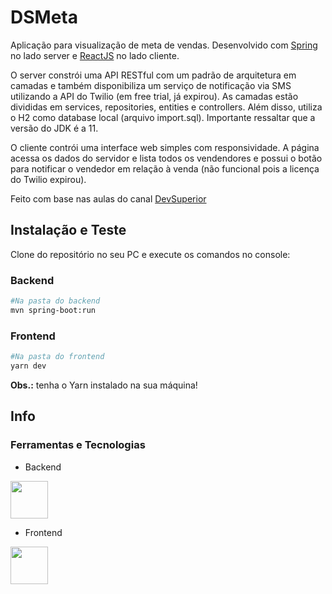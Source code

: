 # DSMeta

Aplicação para visualização de meta de vendas. Desenvolvido com <a href="https://spring.io/guides">Spring</a> no lado server e <a href="https://pt-br.reactjs.org/docs/getting-started.html">ReactJS</a> no lado cliente.

O server constrói uma API RESTful com um padrão de arquitetura em camadas e também disponibiliza um serviço de notificação via SMS utilizando a API do Twilio (em free trial, já expirou). As camadas estão divididas em services, repositories, entities e controllers. Além disso, utiliza o H2 como database local (arquivo import.sql). Importante ressaltar que a versão do JDK é a 11.

O cliente contrói uma interface web simples com responsividade. A página acessa os dados do servidor e lista todos os vendendores e possui o botão para notificar o vendedor em relação à venda (não funcional pois a licença do Twilio expirou).

Feito com base nas aulas do canal <a href="https://www.youtube.com/@DevSuperior">DevSuperior</a>


## Instalação e Teste

Clone do repositório no seu PC e execute os comandos no console:

### Backend

```bash
#Na pasta do backend
mvn spring-boot:run
```

### Frontend

```bash
#Na pasta do frontend
yarn dev
```

**Obs.:** tenha o Yarn instalado na sua máquina!

## Info

### Ferramentas e Tecnologias

 - Backend

<img src="https://cdn.jsdelivr.net/gh/devicons/devicon/icons/spring/spring-original.svg" width="60" height="60"/>

 - Frontend


<img src="https://cdn.jsdelivr.net/gh/devicons/devicon/icons/react/react-original-wordmark.svg" width="60" height="60"/>
